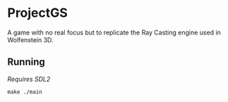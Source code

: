 # ProjectGS

A game with no real focus but to replicate the Ray Casting engine used in Wolfenstein 3D.

## Running

*Requires SDL2*

`make
./main`
